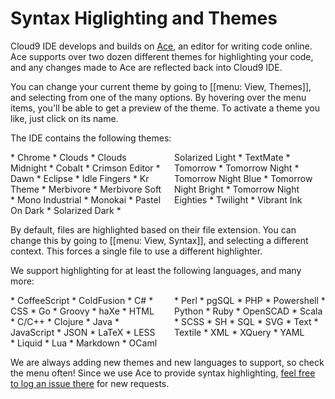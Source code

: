 # Syntax Higlighting and Themes

<!-- video  -->

Cloud9 IDE develops and builds on [Ace](https://github.com/ajaxorg/ace), an editor for writing code online. Ace supports over two dozen different themes for highlighting your code, and any changes made to Ace are reflected back into Cloud9 IDE.

You can change your current theme by going to [[menu: View, Themes]], and selecting from one of the many options. By hovering over the menu items, you'll be able to get a preview of the theme. To activate a theme you like, just click on its name.

The IDE contains the following themes:

<div markdown="1" style="-moz-column-count: 2; -moz-column-gap: 20px; -webkit-column-count: 2; -webkit-column-gap: 20px; column-count: 2; column-gap: 20px;">
* Chrome
* Clouds
* Clouds Midnight
* Cobalt
* Crimson Editor
* Dawn
* Eclipse
* Idle Fingers
* Kr Theme
* Merbivore
* Merbivore Soft
* Mono Industrial
* Monokai
* Pastel On Dark
* Solarized Dark
* Solarized Light
* TextMate
* Tomorrow
* Tomorrow Night
* Tomorrow Night Blue
* Tomorrow Night Bright
* Tomorrow Night Eighties
* Twilight
* Vibrant Ink
</div>

By default, files are highlighted based on their file extension. You can change this by going to [[menu: View, Syntax]], and selecting a different context. This forces a single file to use a different highlighter.

We support highlighting for at least the following languages, and many more:

<div markdown="1" style="-moz-column-count: 2; -moz-column-gap: 20px; -webkit-column-count: 2; -webkit-column-gap: 20px; column-count: 2; column-gap: 20px;">
* CoffeeScript
* ColdFusion
* C#
* CSS
* Go
* Groovy
* haXe
* HTML
* C/C++
* Clojure
* Java
* JavaScript
* JSON
* LaTeX
* LESS
* Liquid
* Lua
* Markdown
* OCaml
* Perl
* pgSQL
* PHP
* Powershell
* Python
* Ruby
* OpenSCAD
* Scala
* SCSS
* SH
* SQL
* SVG
* Text
* Textile
* XML
* XQuery
* YAML
</div>

We are always adding new themes and new languages to support, so check the menu often! Since we use Ace to provide syntax highlighting, [feel free to log an issue there](https://github.com/ajaxorg/ace/issues?labels=mode-request&page=1&state=open) for new requests.